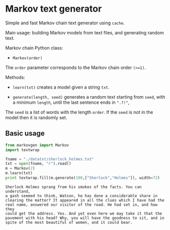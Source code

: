 # Markov text generator

Simple and fast Markov chain text generator using `cache`.

Main usage: building Markov models from text files, and generating random text. 

Markov chain Python class:

- `Markov(order)`

The `order` parameter corresponds to the Markov chain order `(>=1)`. 


Methods:

- `learn(txt)` creates a model given a string `txt`.

- `generate(length, seed)` generates a random text starting from `seed`, with a minimum `length`, until the last sentence ends in `".?!"`, 

The `seed` is a list of words with the length `order`. 
If the `seed` is not in the model then it is randomly set.

## Basic usage

```python
from markovgen import Markov
import textwrap

fname = "./datatxt/sherlock_holmes.txt"
txt = open(fname, "r").read()
m = Markov(2)
m.learn(txt)
print textwrap.fill(m.generate(100,["Sherlock","Holmes"]), width=72)
```
```
Sherlock Holmes sprang from his smokes of the facts. You can understand,
a gash seemed to think, Watson, he has done a considerable share in
clearing the matter? It appeared in all the clues which I have had the
real name, answered our visitor of the road. He had set in, and how they
could get the address. Yes. And yet even here we may take it that the
pavement with his head? Why, you will have the goodness to sit, and in
spite of the most beautiful of women, and it could bear.
```

